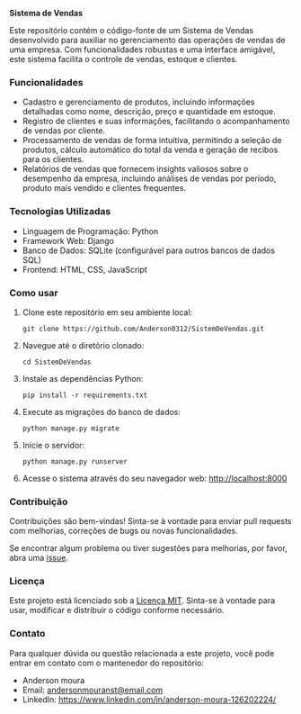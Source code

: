 **Sistema de Vendas**

Este repositório contém o código-fonte de um Sistema de Vendas desenvolvido para auxiliar no gerenciamento das operações de vendas de uma empresa. Com funcionalidades robustas e uma interface amigável, este sistema facilita o controle de vendas, estoque e clientes.

### Funcionalidades

- Cadastro e gerenciamento de produtos, incluindo informações detalhadas como nome, descrição, preço e quantidade em estoque.
- Registro de clientes e suas informações, facilitando o acompanhamento de vendas por cliente.
- Processamento de vendas de forma intuitiva, permitindo a seleção de produtos, cálculo automático do total da venda e geração de recibos para os clientes.
- Relatórios de vendas que fornecem insights valiosos sobre o desempenho da empresa, incluindo análises de vendas por período, produto mais vendido e clientes frequentes.

### Tecnologias Utilizadas

- Linguagem de Programação: Python
- Framework Web: Django
- Banco de Dados: SQLite (configurável para outros bancos de dados SQL)
- Frontend: HTML, CSS, JavaScript

### Como usar

1. Clone este repositório em seu ambiente local:

   ```
   git clone https://github.com/Anderson0312/SistemDeVendas.git
   ```

2. Navegue até o diretório clonado:

   ```
   cd SistemDeVendas
   ```

3. Instale as dependências Python:

   ```
   pip install -r requirements.txt
   ```

4. Execute as migrações do banco de dados:

   ```
   python manage.py migrate
   ```

5. Inicie o servidor:

   ```
   python manage.py runserver
   ```

6. Acesse o sistema através do seu navegador web: [http://localhost:8000](http://localhost:8000)

### Contribuição

Contribuições são bem-vindas! Sinta-se à vontade para enviar pull requests com melhorias, correções de bugs ou novas funcionalidades.

Se encontrar algum problema ou tiver sugestões para melhorias, por favor, abra uma [issue](https://github.com/Anderson0312/SistemDeVendas/issues).

### Licença

Este projeto está licenciado sob a [Licença MIT](https://github.com/Anderson0312/SistemDeVendas/blob/main/LICENSE). Sinta-se à vontade para usar, modificar e distribuir o código conforme necessário.

### Contato

Para qualquer dúvida ou questão relacionada a este projeto, você pode entrar em contato com o mantenedor do repositório:

- Anderson moura
- Email: andersonmouranst@email.com
- LinkedIn: https://www.linkedin.com/in/anderson-moura-126202224/
